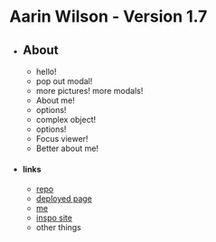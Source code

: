 # Aarin Wilson - Version 1.7

* ## About
    - hello!
    - pop out modal!
    - more pictures! more modals!
    - About me!
    - options!
    - complex object!
    - options!
    - Focus viewer!
    - Better about me!

* #### links
    - [repo](https://github.com/ForestW70/arw)
    - [deployed page](https://forestw70.github.io/arw/)
    - [me](https://github.com/ForestW70)
    - [inspo site](https://davidshrigley.com/)
    - other things